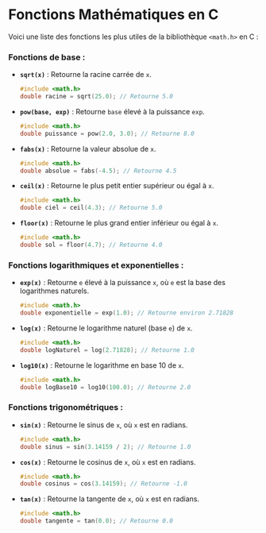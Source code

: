 # Fonctions Mathématiques en C

Voici une liste des fonctions les plus utiles de la bibliothèque `<math.h>` en C :

### Fonctions de base :
- **`sqrt(x)`** : Retourne la racine carrée de `x`.
  ```c
  #include <math.h>
  double racine = sqrt(25.0); // Retourne 5.0
  ```

- **`pow(base, exp)`** : Retourne `base` élevé à la puissance `exp`.
  ```c
  #include <math.h>
  double puissance = pow(2.0, 3.0); // Retourne 8.0
  ```

- **`fabs(x)`** : Retourne la valeur absolue de `x`.
  ```c
  #include <math.h>
  double absolue = fabs(-4.5); // Retourne 4.5
  ```

- **`ceil(x)`** : Retourne le plus petit entier supérieur ou égal à `x`.
  ```c
  #include <math.h>
  double ciel = ceil(4.3); // Retourne 5.0
  ```

- **`floor(x)`** : Retourne le plus grand entier inférieur ou égal à `x`.
  ```c
  #include <math.h>
  double sol = floor(4.7); // Retourne 4.0
  ```

### Fonctions logarithmiques et exponentielles :
- **`exp(x)`** : Retourne `e` élevé à la puissance `x`, où `e` est la base des logarithmes naturels.
  ```c
  #include <math.h>
  double exponentielle = exp(1.0); // Retourne environ 2.71828
  ```

- **`log(x)`** : Retourne le logarithme naturel (base `e`) de `x`.
  ```c
  #include <math.h>
  double logNaturel = log(2.71828); // Retourne 1.0
  ```

- **`log10(x)`** : Retourne le logarithme en base 10 de `x`.
  ```c
  #include <math.h>
  double logBase10 = log10(100.0); // Retourne 2.0
  ```

### Fonctions trigonométriques :
- **`sin(x)`** : Retourne le sinus de `x`, où `x` est en radians.
  ```c
  #include <math.h>
  double sinus = sin(3.14159 / 2); // Retourne 1.0
  ```

- **`cos(x)`** : Retourne le cosinus de `x`, où `x` est en radians.
  ```c
  #include <math.h>
  double cosinus = cos(3.14159); // Retourne -1.0
  ```

- **`tan(x)`** : Retourne la tangente de `x`, où `x` est en radians.
  ```c
  #include <math.h>
  double tangente = tan(0.0); // Retourne 0.0
  ```